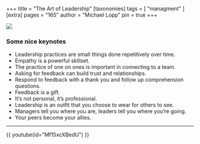 +++
title = "The Art of Leadership"
[taxonomies]
tags = [ "managment" ]
[extra]
pages = "165"
author = "Michael Lopp"
pin = true
+++

<a target="_blank" href="https://www.amazon.de/gp/product/1492045691/ref=as_li_tl?ie=UTF8&camp=1638&creative=6742&creativeASIN=1492045691&linkCode=as2&tag=chemaclass-21&linkId=fb3840df8c33f454f2ca31cf7e1eaf02">
    <img border="0" src="https://images-na.ssl-images-amazon.com/images/I/31YOKF2IcBL._SX331_BO1,204,203,200_.jpg" >
</a>

<!-- more -->

### Some nice keynotes

- Leadership practices are small things done repetitively over time.
- Empathy is a powerful skillset.
- The practice of one on ones is important in connecting to a team.
- Asking for feedback can build trust and relationships.
- Respond to feedback with a thank you and follow up comprehension questions.
- Feedback is a gift.
- It’s not personal, it’s professional.
- Leadership is an outfit that you choose to wear for others to see.
- Managers tell you where you are, leaders tell you where you’re going.
- Your peers become your allies.

---

{{ youtube(id="Mf15xcXBedU") }}